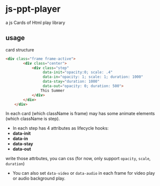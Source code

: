 # js-ppt-player
a js Cards of Html play library


## usage
card structure
``` html
<div class="frame frame-active">
        <div class="center">
            <div class="step"
                 data-init="opacity:0; scale: .4"
                 data-in="opacity: 1; scale: 1; duration: 1000"
                 data-stay="duration: 1000"
                 data-out="opacity: 0; duration: 500">
                This Summer
            </div>
        </div>
    </div>
```

In each card (which className is frame) may has some animate elements (which className is step).
- In each step has 4 attributes as lifecycle hooks:
- **data-init**
- **data-in**
- **data-stay**
- **data-out**

write those attrbutes, you can css (for now, only support `opacity`, `scale`, `duration`)
- You can also set `data-video` or `data-audio` in each frame for video play or audio background play.
